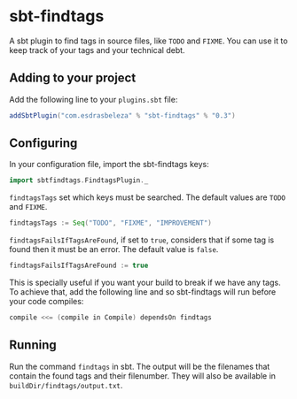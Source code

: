 sbt-findtags
============

A sbt plugin to find tags in source files, like `TODO` and `FIXME`. You can use
it to keep track of your tags and your technical debt.


Adding to your project
----------------------

Add the following line to your `plugins.sbt` file:

```scala
addSbtPlugin("com.esdrasbeleza" % "sbt-findtags" % "0.3")
```

Configuring
-----------

In your configuration file, import the sbt-findtags keys:

```scala
import sbtfindtags.FindtagsPlugin._
```

`findtagsTags` set which keys must be searched. The default values are `TODO` 
and `FIXME`.

```scala
findtagsTags := Seq("TODO", "FIXME", "IMPROVEMENT")
```

`findtagsFailsIfTagsAreFound`, if set to `true`, considers that if some tag is 
found then it must be an error. The default value is `false`.

```scala
findtagsFailsIfTagsAreFound := true
```

This is specially useful if you want your build to break if we have any tags. To
achieve that, add the following line and so sbt-findtags will run before your 
code compiles:

```scala
compile <<= (compile in Compile) dependsOn findtags
```

Running
-------

Run the command `findtags` in sbt. The output will be the filenames that contain
the found tags and their filenumber. They will also be available in 
`buildDir/findtags/output.txt`.

